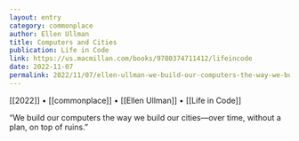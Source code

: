 ```yaml
---
layout: entry
category: commonplace
author: Ellen Ullman
title: Computers and Cities
publication: Life in Code
link: https://us.macmillan.com/books/9780374711412/lifeincode
date: 2022-11-07
permalink: 2022/11/07/ellen-ullman-we-build-our-computers-the-way-we-build-our-cities
---
```


[[2022]] • [[commonplace]] • [[Ellen Ullman]] • [[Life in Code]]

“We build our computers the way we build our cities—over time, without a plan, on top of ruins.”
